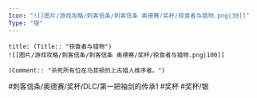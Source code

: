 ```yaml
---
Icon: "![[图片/游戏攻略/刺客信条/刺客信条 奥德赛/奖杯/掠食者与猎物.png|30]]"
Type: "银"
---
```

```ad-common-silver-trophy
title: (Title:: "掠食者与猎物")
![[图片/游戏攻略/刺客信条/刺客信条 奥德赛/奖杯/掠食者与猎物.png|100]]

(Comment:: "杀死所有位在马其顿的上古猎人维序者。")
```

#刺客信条/奥德赛/奖杯/DLC/第一把袖剑的传承1 #奖杯 #奖杯/银
